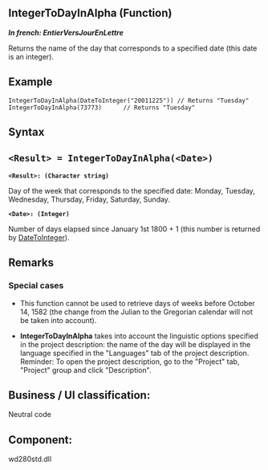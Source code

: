 


## IntegerToDayInAlpha (Function)

***In french: EntierVersJourEnLettre***



<a name="XUse"></a>
<a name="Use"></a>
<a name="description"></a>
Returns the name of the day that corresponds to a specified date (this date is an integer).


<a name="Example1"></a>
<a name="sample_code"></a>

## Example


```wl
IntegerToDayInAlpha(DateToInteger("20011225")) // Returns "Tuesday"
IntegerToDayInAlpha(73773)      // Returns "Tuesday"
```

<a name="XSYNTAX"></a>
<a name="SYNTAX1"></a>

## Syntax

`<Result> = IntegerToDayInAlpha(<Date>)`
---

**`<Result>: (Character string)`**

Day of the week that corresponds to the specified date: Monday, Tuesday, Wednesday, Thursday, Friday, Saturday, Sunday.

**`<Date>: (Integer)`**

Number of days elapsed since January 1st 1800 + 1 (this number is returned by [DateToInteger](../WDLang1/3027014.md)).  



<a name="NOTE0"></a>
<a name="NOTE0_1"></a>

## Remarks


### Special cases
<a name="special_cases_ELTPARAGRAPHE000067"></a>

- This function cannot be used to retrieve days of weeks before October 14, 1582 (the change from the Julian to the Gregorian calendar will not be taken into account).

- **IntegerToDayInAlpha** takes into account the linguistic options specified in the project description: the name of the day will be displayed in the language specified in the "Languages" tab of the project description. 
	Reminder:  To open the project description, go to the "Project" tab, "Project" group and click "Description".




<a name="XComponent"></a>

## Business / UI classification:
Neutral code
## Component:
wd280std.dll
